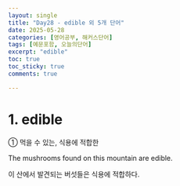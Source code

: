 ```yaml
---
layout: single
title: "Day28 - edible 외 5개 단어"
date: 2025-05-28
categories: [영어공부, 해커스단어]
tags: [예문포함, 오늘의단어]
excerpt: "edible"
toc: true
toc_sticky: true
comments: true

---
```


# 1. edible
① 먹을 수 있는, 식용에 적합한

The mushrooms found on this mountain are edible.

이 산에서 발견되는 버섯들은 식용에 적합하다.